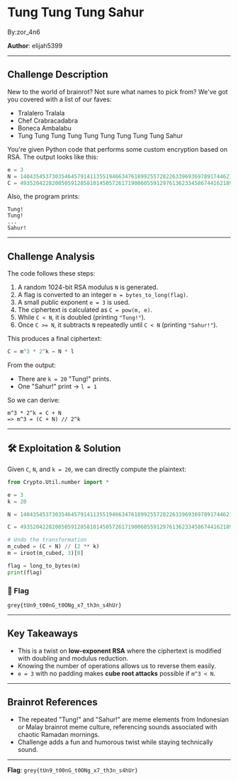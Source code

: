# Tung Tung Tung Sahur
By:zor_4n6

**Author**: elijah5399

---

## Challenge Description

New to the world of brainrot? Not sure what names to pick from? We've got you covered with a list of our faves:

* Tralalero Tralala
* Chef Crabracadabra
* Boneca Ambalabu
* Tung Tung Tung Tung Tung Tung Tung Tung Tung Sahur

You're given Python code that performs some custom encryption based on RSA. The output looks like this:

```python
e = 3
N = 140435453730354645791411355194663476189925572822633969369789174462118371271596760636019139860253031574578527741964265651042308868891445943157297334529542262978581980510561588647737777257782808189452048059686839526183098369088517967034275028064545393619471943508597642789736561111876518966375338087811587061841
C = 49352042282005059128581014505726171900605591297613623345867441621895112187636996726631442703018174634451487011943207283077132380966236199654225908444639768747819586037837300977718224328851698492514071424157020166404634418443047079321427635477610768472595631700807761956649004094995037741924081602353532946351
```

Also, the program prints:

```
Tung!
Tung!
...
Sahur!
```

---

##  Challenge Analysis

The code follows these steps:

1. A random 1024-bit RSA modulus `N` is generated.
2. A flag is converted to an integer `m = bytes_to_long(flag)`.
3. A small public exponent `e = 3` is used.
4. The ciphertext is calculated as `C = pow(m, e)`.
5. While `C < N`, it is doubled (printing `"Tung!"`).
6. Once `C >= N`, it subtracts `N` repeatedly until `C < N` (printing `"Sahur!"`).

This produces a final ciphertext:

```python
C = m^3 * 2^k − N * l
```

From the output:

* There are `k = 20` "Tung!" prints.
* One "Sahur!" print → `l = 1`

So we can derive:

```
m^3 * 2^k = C + N
=> m^3 = (C + N) // 2^k
```

---

## 🛠️ Exploitation & Solution

Given `C`, `N`, and `k = 20`, we can directly compute the plaintext:

```python
from Crypto.Util.number import *

e = 3
k = 20

N = 140435453730354645791411355194663476189925572822633969369789174462118371271596760636019139860253031574578527741964265651042308868891445943157297334529542262978581980510561588647737777257782808189452048059686839526183098369088517967034275028064545393619471943508597642789736561111876518966375338087811587061841

C = 49352042282005059128581014505726171900605591297613623345867441621895112187636996726631442703018174634451487011943207283077132380966236199654225908444639768747819586037837300977718224328851698492514071424157020166404634418443047079321427635477610768472595631700807761956649004094995037741924081602353532946351

# Undo the transformation
m_cubed = (C + N) // (2 ** k)
m = iroot(m_cubed, 3)[0]

flag = long_to_bytes(m)
print(flag)
```

### 🏁 Flag

```
grey{tUn9_t00nG_t0ONg_x7_th3n_s4hUr}
```

---

## Key Takeaways

* This is a twist on **low-exponent RSA** where the ciphertext is modified with doubling and modulus reduction.
* Knowing the number of operations allows us to reverse them easily.
* `e = 3` with no padding makes **cube root attacks** possible if `m^3 < N`.

---

## Brainrot References

* The repeated "Tung!" and "Sahur!" are meme elements from Indonesian or Malay brainrot meme culture, referencing sounds associated with chaotic Ramadan mornings.
* Challenge adds a fun and humorous twist while staying technically sound.

---

**Flag**: `grey{tUn9_t00nG_t0ONg_x7_th3n_s4hUr}`
